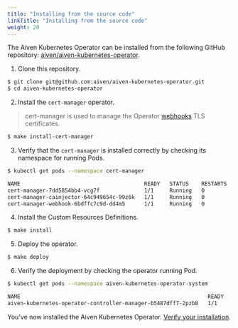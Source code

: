 ```yaml
---
title: "Installing from the source code"
linkTitle: "Installing from the source code"
weight: 20
---
```


The Aiven Kubernetes Operator can be installed from the following GitHub repository:
[aiven/aiven-kubernetes-operator](https://github.com/aiven/aiven-kubernetes-operator).

1. Clone this repository.
```bash
$ git clone git@github.com:aiven/aiven-kubernetes-operator.git
$ cd aiven-kubernetes-operator
```

2. Install the `cert-manager` operator.
> cert-manager is used to manage the Operator [webhooks](https://kubernetes.io/docs/reference/access-authn-authz/extensible-admission-controllers/) TLS certificates.
```bash
$ make install-cert-manager
```

3. Verify that the `cert-manager` is installed correctly by checking its namespace for running Pods.
```bash
$ kubectl get pods --namespace cert-manager

NAME                                       READY   STATUS    RESTARTS   AGE
cert-manager-7dd5854bb4-vcg7f              1/1     Running   0          3m
cert-manager-cainjector-64c949654c-99z6k   1/1     Running   0          3m
cert-manager-webhook-6bdffc7c9d-dd4m5      1/1     Running   0          3m
```

4. Install the Custom Resources Definitions.
```bash
$ make install
```

5. Deploy the operator.
```bash
$ make deploy
```

6. Verify the deployment by checking the operator running Pod.

```bash
$ kubectl get pods --namespace aiven-kubernetes-operator-system 

NAME                                                           READY   STATUS    RESTARTS   AGE
aiven-kubernetes-operator-controller-manager-b5487dff7-2pzb8   1/1     Running   0          5m55s
```

You've now installed the Aiven Kubernetes Operator. [Verify your installation](./verifying).
